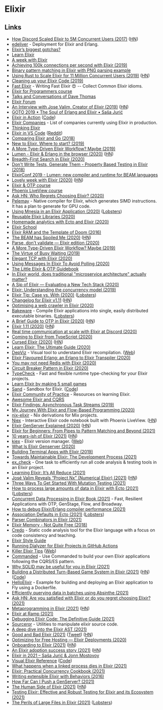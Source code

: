 # Elixir

## Links

- [How Discord Scaled Elixir to 5M Concurrent Users (2017)](https://blog.discordapp.com/scaling-elixir-f9b8e1e7c29b) ([HN](https://news.ycombinator.com/item?id=19238221))
- [edeliver](https://github.com/edeliver/edeliver) - Deployment for Elixir and Erlang.
- [Elixir’s biggest gotchas?](https://elixirforum.com/t/elixirs-biggest-gotchas/796)
- [Learn Elixir](https://github.com/dwyl/learn-elixir)
- [A week with Elixir](https://joearms.github.io/published/2013-05-31-a-week-with-elixir.html)
- [Achieving 100k connections per second with Elixir (2019)](https://stressgrid.com/blog/100k_cps_with_elixir/)
- [Binary pattern matching in Elixir with PNG parsing example](https://zohaib.me/binary-pattern-matching-in-elixir/)
- [Using Rust to Scale Elixir for 11 Million Concurrent Users (2019)](https://blog.discordapp.com/using-rust-to-scale-elixir-for-11-million-concurrent-users-c6f19fc029d3) ([HN](https://news.ycombinator.com/item?id=25053553))
- [Cleaning up your Elixir Code (2019)](https://struggling.dev/clean-code/)
- [Fast Elixir](https://github.com/devonestes/fast-elixir) - Writing Fast Elixir 😍 -- Collect Common Elixir idioms.
- [Elixir for Programmers course](https://codestool.coding-gnome.com/courses/elixir-for-programmers)
- [Talks and Conversations of Dave Thomas](https://pragdave.me/speak.html)
- [Elixir Forum](https://elixirforum.com/)
- [An Interview with Jose Valim, Creator of Elixir (2019)](https://www.welcometothejungle.co/en/articles/btc-elixir-jose-valim) ([HN](https://news.ycombinator.com/item?id=21280092))
- [GOTO 2019 • The Soul of Erlang and Elixir • Saša Jurić](https://www.youtube.com/watch?v=JvBT4XBdoUE)
- [Elixir in Action](https://www.manning.com/books/elixir-in-action-second-edition?a_aid=sjuric) ([Code](https://github.com/sasa1977/elixir-in-action))
- [Elixir Companies](https://github.com/beam-community/elixir-companies) - List of companies currently using Elixir in production.
- [Thinking Elixir](https://thinkingelixir.com/)
- [Elixir in VS Code](https://thinkingelixir.com/elixir-in-vs-code/) ([Reddit](https://www.reddit.com/r/elixir/comments/dq3k7v/elixir_in_vs_code_extensions_and_recommendations/))
- [Comparing Elixir and Go (2018)](https://blog.codeship.com/comparing-elixir-go/)
- [New to Elixir. Where to start? (2019)](https://www.reddit.com/r/elixir/comments/du1hvp/new_to_elixir/)
- [A More Type-Driven Elixir Workflow? Maybe (2019)](https://well-ironed.com/articles/a-more-type-driven-elixir-workflow-maybe/)
- [Lumen - Elixir & Erlang in the browser (2020)](https://underjord.io/lumen-elixir-in-the-browser.html) ([HN](https://news.ycombinator.com/item?id=22137291))
- [Breadth-First Search in Elixir (2020)](https://pabloaguiar.me/post/breadth-first-search-in-elixir/)
- [Don't Write Tests, Generate Them - Property Based Testing in Elixir (2018)](https://www.youtube.com/watch?v=VhW9D0mbW1o)
- [ElixirConf 2019 - Lumen: new compiler and runtime for BEAM languages](https://www.youtube.com/watch?v=uMgTIlgYB-U&list=PLqj39LCvnOWYTNs1n3ZNMSNO3Svv_XweT&index=3&t=0s)
- [Lovely week with Elixir (2020)](https://www.ramblingcode.dev/posts/lovely_week_with_elixir/) ([HN](https://news.ycombinator.com/item?id=23249824))
- [Elixir & OTP course](https://pragmaticstudio.com/courses/elixir)
- [Phoenix LiveView course](https://pragmaticstudio.com/phoenix-liveview)
- [Ask HN: Who Regrets Choosing Elixir? (2020)](https://news.ycombinator.com/item?id=23283675)
- [Pelemay](https://github.com/zeam-vm/pelemay) - Native compiler for Elixir, which generates SIMD instructions. It has a plan to generate for GPU code.
- [Using Mnesia in an Elixir Application (2020)](https://blog.appsignal.com/2020/05/19/using-mnesia-in-an-elixir-application.html) ([Lobsters](https://lobste.rs/s/bpyepm/using_mnesia_elixir_application))
- [Reusable Elixir Libraries (2020)](https://keathley.io/blog/reusable-libraries.html)
- [Homemade analytics with Ecto and Elixir (2020)](https://dashbit.co/blog/homemade-analytics-with-ecto-and-elixir)
- [Elixir School](https://elixirschool.com/en)
- [Elixir RAM and the Template of Doom (2016)](https://www.evanmiller.org/elixir-ram-and-the-template-of-doom.html)
- [The BEAM has Spoiled Me (2020)](https://gvaughn.github.io/2020/08/08/beam_spoiled_me.html) ([HN](https://news.ycombinator.com/item?id=24172336))
- [Parse, don't validate — Elixir edition (2020)](https://well-ironed.com/articles/parse-dont-validate-elixir-edition/)
- [A More Type-Driven Elixir Workflow? Maybe (2019)](https://well-ironed.com/articles/a-more-type-driven-elixir-workflow-maybe/)
- [The Virtue of Busy Waiting (2019)](https://well-ironed.com/articles/the-virtue-of-busy-waiting/)
- [Elegant TCP with Elixir (2020)](https://www.openmymind.net/Elegant-TCP-with-Elixir-Part-1-TCP-as-Messages/)
- [Using Messages In Elixir To Avoid Polling (2020)](https://www.openmymind.net/Using-Messages-In-Elixir-To-Avoid-Polling-The-DB/)
- [The Little Elixir & OTP Guidebook](https://livebook.manning.com/book/the-little-elixir-and-otp-guidebook/about-this-book/)
- [In Elixir world, does traditional "microservice architecture" actually matter?](https://www.reddit.com/r/elixir/comments/ijhx3h/in_elixir_world_does_traditional_microservice/)
- [A Sip of Elixir — Evaluating a New Tech Stack (2020)](https://www.smartly.io/blog/a-sip-of-elixir-evaluating-a-new-tech-stack)
- [Elixir: Understanding the concurrency model (2019)](https://manzanit0.github.io/elixir/2019/09/29/elixir-concurrency.html)
- [Elixir Tip: Case vs. With (2020)](https://preslav.me/2020/09/11/elixir-tip-case-vs-with/) ([Lobsters](https://lobste.rs/s/kmmakk/elixir_tip_case_vs_with))
- [Changelog for Elixir v1.11](https://github.com/elixir-lang/elixir/blob/master/CHANGELOG.md) ([HN](https://news.ycombinator.com/item?id=24450512))
- [Optimising a web crawler in Elixir (2020)](https://manzanit0.github.io/elixir/2020/09/09/optimising-crawler.html)
- [Bakeware](https://github.com/spawnfest/bakeware) - Compile Elixir applications into single, easily distributed executable binaries. ([Lobsters](https://lobste.rs/s/8c1elv/spawnfest_bakeware_compile_elixir))
- [A Brief Guide to OTP in Elixir (2020)](https://serokell.io/blog/elixir-otp-guide) ([HN](https://news.ycombinator.com/item?id=24637121))
- [Elixir 1.11 (2020)](https://elixir-lang.org/blog/2020/10/06/elixir-v1-11-0-released/) ([HN](https://news.ycombinator.com/item?id=24698086))
- [Real time communication at scale with Elixir at Discord (2020)](https://elixir-lang.org/blog/2020/10/08/real-time-communication-at-scale-with-elixir-at-discord/)
- [Coming to Elixir from TypeScript (2020)](https://www.papercups.io/blog/elixir-noob)
- [Cursed Elixir (2020)](https://evuez.github.io/posts/cursed-elixir.html) ([HN](https://news.ycombinator.com/item?id=24818706))
- [Learn Elixir: The Ultimate Guide (2020)](https://serokell.io/blog/learn-elixir)
- [DepViz](https://github.com/axelson/dep_viz) - Visual tool to understand Elixir recompilation. ([Web](https://dep-viz.herokuapp.com/))
- [Elixir Flavoured Erlang: an Erlang to Elixir Transpiler (2020)](http://marianoguerra.org/posts/elixir-flavoured-erlang-an-erlang-to-elixir-transpiler/)
- [You may not need Redis with Elixir (2020)](https://dashbit.co/blog/you-may-not-need-redis-with-elixir)
- [Circuit Breaker Pattern in Elixir (2020)](https://allanmacgregor.com/posts/circuit-breaker-pattern-in-elixir)
- [TypeCheck](https://github.com/Qqwy/elixir-type_check) - Fast and flexible runtime type-checking for your Elixir projects.
- [Learn Elixir by making 5 small games](https://alchemist.camp/little-potions/hello-world.html)
- [Sand](https://sand.rty.party/) - Sandbox for Elixir. ([Code](https://github.com/bopjesvla/sand))
- [Elixir Community of Practice](https://github.com/adolfont/elixir_cop) - Resources on learning Elixir.
- [Awesome Elixir and CQRS](https://github.com/slashdotdash/awesome-elixir-cqrs)
- [Elixir Findings: Asynchronous Task Streams (2019)](https://medium.com/@dinojoaocosta/elixir-findings-asynchronous-task-streams-7f6336227ea)
- [My Journey With Elixir and Flow-Based Programming (2020)](https://preslav.me/2020/12/10/elixir-community-voices-allan-macgregor/)
- [nix-elixir](https://github.com/hauleth/nix-elixir) - Nix derivations for Mix projects.
- [Niex](https://github.com/jonklein/niex) - Interactive Elixir code notebook built with Phoenix LiveView. ([HN](https://news.ycombinator.com/item?id=25563935))
- [Elixir GenServer Explained (2020)](https://papercups.io/blog/genserver) ([HN](https://news.ycombinator.com/item?id=26958772))
- [Elixir for Beginners: From Pipes to Pattern Matching and Beyond (2021)](https://serokell.io/blog/elixir-for-beginners)
- [10 years-ish of Elixir (2021)](https://dashbit.co/blog/ten-years-ish-of-elixir) ([HN](https://news.ycombinator.com/item?id=25776525))
- [kiex](https://github.com/taylor/kiex) - Elixir version manager. ([Web](http://taylor.github.io/kiex/))
- [What Is Elixir Genserver (2020)](https://www.papercups.io/blog/genserver)
- [Building Terminal Apps with Elixir (2019)](https://ndreynolds.com/posts/2019-01-27-terminal-apps-with-elixir.html)
- [Towards Maintainable Elixir: The Development Process (2021)](https://medium.com/very-big-things/towards-maintainable-elixir-the-development-process-205ee257c109)
- [ex_check](https://github.com/karolsluszniak/ex_check) - One task to efficiently run all code analysis & testing tools in an Elixir project.
- [Learning Elixir: It’s All Reduce (2021)](https://redrapids.medium.com/learning-elixir-its-all-reduce-204d05f52ee7)
- [José Valim Reveals “Project Nx” (Numerical Elixir) (2021)](https://thinkingelixir.com/podcast-episodes/034-jose-valim-reveals-project-nx/) ([HN](https://news.ycombinator.com/item?id=26076680))
- [Three Ways To Get Started With Mutation Testing (2021)](https://devonestes.com/three-ways-to-get-started-with-mutation-testing)
- [How to process large amounts of data in Elixir with Ecto (2021)](https://mkaszubowski.com/2021/02/16/ecto-repo-stream-data-processing.html) ([Lobsters](https://lobste.rs/s/qhdm3w/how_process_large_amounts_data_elixir))
- [Concurrent Data Processing in Elixir Book (2021)](https://pragprog.com/titles/sgdpelixir/concurrent-data-processing-in-elixir/) - Fast, Resilient Applications with OTP, GenStage, Flow, and Broadway.
- [How to debug Elixir/Erlang compiler performance (2021)](https://dashbit.co/blog/how-to-debug-elixir-erlang-compiler-performance)
- [Association Defaults in Ecto (2021)](https://slab.com/blog/association-defaults-in-ecto/) ([Lobsters](https://lobste.rs/s/akopsw/using_association_defaults_ecto_secure))
- [Parser Combinators in Elixir (2021)](https://serokell.io/blog/parser-combinators-in-elixir)
- [Elixir Memory - Not Quite Free (2018)](https://stephenbussey.com/2018/05/09/elixir-memory-not-quite-free.html)
- [Credo](https://github.com/rrrene/credo) - Static code analysis tool for the Elixir language with a focus on code consistency and teaching.
- [Elixir Style Guide](https://github.com/christopheradams/elixir_style_guide)
- [Running Dialyzer for Elixir Projects in GitHub Actions](https://gist.github.com/Stratus3D/90c6c42bfdb4d3d144e9beda33bce46e)
- [Killer Elixir Tips](https://github.com/blackode/elixir-tips) ([Web](https://elixir-tips.blackode.in/))
- [Commanded](https://github.com/commanded/commanded) - Use Commanded to build your own Elixir applications following the CQRS/ES pattern.
- [Why SOLID may be useful for you in Elixir (2021)](https://dev.to/savonarola/why-solid-may-be-useful-for-you-in-elixir-58me)
- [Building a Distributed Turn-Based Game System in Elixir (2021)](https://fly.io/blog/building-a-distributed-turn-based-game-system-in-elixir/) ([HN](https://news.ycombinator.com/item?id=26989577)) ([Code](https://github.com/fly-apps/tictac))
- [HelloElixir](https://github.com/fly-apps/hello_elixir-dockerfile) - Example for building and deploying an Elixir application to Fly using a Dockerfile.
- [Efficiently querying data in batches using Absinthe (2021)](https://sevenseacat.net/posts/2021/querying-batches-with-absinthe/)
- [Ask HN: Are you satisfied with Elixir or do you regret choosing Elixir? (2021)](https://news.ycombinator.com/item?id=27192873)
- [Metaprogramming in Elixir (2021)](https://serokell.io/blog/elixir-metaprogramming) ([HN](https://news.ycombinator.com/item?id=27231926))
- [Elixir at Ramp (2021)](https://engineering.ramp.com/elixir-at-ramp/)
- [Debugging Elixir Code: The Definitive Guide (2021)](https://curiosum.dev/blog/debugging-elixir-code-the-definitive-guide)
- [Sourceror](https://github.com/doorgan/sourceror) - Utilities to manipulate elixir source code.
- [A deep dive into the Elixir AST (2021)](https://dorgan.netlify.app/posts/2021/04/the_elixir_ast/)
- [Good and Bad Elixir (2021)](https://keathley.io/blog/good-and-bad-elixir.html) ([Tweet](https://twitter.com/ChrisKeathley/status/1400456268876161033)) ([HN](https://news.ycombinator.com/item?id=27463725))
- [Optimizing for Free Hosting — Elixir Deployments (2020)](https://damonvjanis.medium.com/optimizing-for-free-hosting-elixir-deployments-6bfc119a1f44)
- [Onboarding to Elixir (2021)](https://underjord.io/onboarding-to-elixir.html) ([HN](https://news.ycombinator.com/item?id=27591079))
- [An Elixir adoption success story (2021)](https://www.thegreatcodeadventure.com/an-elixir-adoption-success-story/) ([HN](https://news.ycombinator.com/item?id=27682432))
- [Elixir in 2021 – Saša Jurić & Jonn Mostovoy](https://www.youtube.com/watch?v=me4cANg9RMU)
- [Visual Elixir Reference](https://superruzafa.github.io/visual-elixir-reference//) ([Code](https://github.com/superruzafa/visual-elixir-reference))
- [What happens when a linked process dies in Elixir (2021)](https://furlough.merecomplexities.com/elixir/otp/2021/06/08/what-happens-when-a-linked-process-dies.html)
- [Elixir: Practical Concurrency Cookbook (2021)](https://www.works-hub.com/learn/elixir-practical-concurrency-3794f)
- [Writing extensible Elixir with Behaviors (2016)](https://www.djm.org.uk/posts/writing-extensible-elixir-with-behaviours-adapters-pluggable-backends/)
- [How Far Can I Push a GenServer? (2021)](https://blog.brian-underwood.codes/elixir/2021/07/23/How-Far-Can-I-Push-a-GenServer)
- [The Human Side of Elixir (2021)](https://akoutmos.com/post/betting-on-elixir/) ([HN](https://news.ycombinator.com/item?id=27985000))
- [Testing Elixir: Effective and Robust Testing for Elixir and its Ecosystem (2021)](https://pragprog.com/titles/lmelixir/testing-elixir/)
- [The Perils of Large Files in Elixir (2021)](https://pspdfkit.com/blog/2021/the-perils-of-large-files-in-elixir/) ([Lobsters](https://lobste.rs/s/3pjvwo/perils_large_files_elixir))
